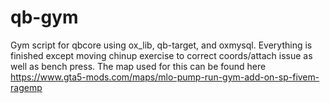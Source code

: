 # qb-gym
Gym script for qbcore using ox_lib, qb-target, and oxmysql. Everything is finished except moving chinup exercise to correct coords/attach issue as well as bench press. The map used for this can be found here 
https://www.gta5-mods.com/maps/mlo-pump-run-gym-add-on-sp-fivem-ragemp